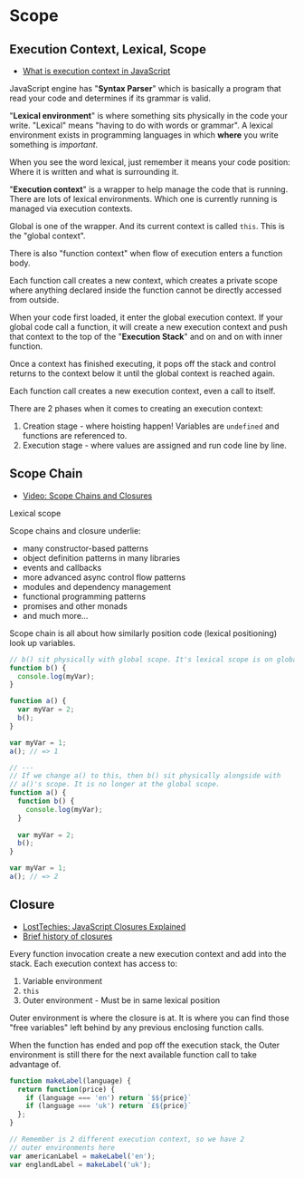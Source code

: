 # Scope

## Execution Context, Lexical, Scope

* [What is execution context in JavaScript](http://davidshariff.com/blog/what-is-the-execution-context-in-javascript/)

JavaScript engine has "**Syntax Parser**" which is basically a program that read your code and determines if its grammar is valid.

"**Lexical environment**" is where something sits physically in the code your write. "Lexical" means "having to do with words or grammar". A lexical environment exists in programming languages in which **where** you write something is *important*.

When you see the word lexical, just remember it means your code position: Where it is written and what is surrounding it.

"**Execution context**" is a wrapper to help manage the code that is running. There are lots of lexical environments. Which one is currently running is managed via execution contexts.

Global is one of the wrapper. And its current context is called `this`. This is the "global context".

There is also "function context" when flow of execution enters a function body.

Each function call creates a new context, which creates a private scope where anything declared inside the function cannot be directly accessed from outside.

When your code first loaded, it enter the global execution context. If your global code call a function, it will create a new execution context and push that context to the top of the "**Execution Stack**" and on and on with inner function.

Once a context has finished executing, it pops off the stack and control returns to the context below it until the global context is reached again.

Each function call creates a new execution context, even a call to itself.

There are 2 phases when it comes to creating an execution context:

1. Creation stage - where hoisting happen! Variables are `undefined` and functions are referenced to.
2. Execution stage - where values are assigned and run code line by line.

## Scope Chain

* [Video: Scope Chains and Closures](https://www.youtube.com/watch?v=zRZNb4GDOPI)

Lexical scope

Scope chains and closure underlie:

* many constructor-based patterns
* object definition patterns in many libraries
* events and callbacks
* more advanced async control flow patterns
* modules and dependency management
* functional programming patterns
* promises and other monads
* and much more...

Scope chain is all about how similarly position code (lexical positioning) look up variables.

```js
// b() sit physically with global scope. It's lexical scope is on global.
function b() {
  console.log(myVar);
}

function a() {
  var myVar = 2;
  b();
}

var myVar = 1;
a(); // => 1

// ---
// If we change a() to this, then b() sit physically alongside with
// a()'s scope. It is no longer at the global scope.
function a() {
  function b() {
    console.log(myVar);
  }
  
  var myVar = 2;
  b();
}

var myVar = 1;
a(); // => 2
```

## Closure

* [LostTechies: JavaScript Closures Explained](https://lostechies.com/derekgreer/2012/02/17/javascript-closures-explained/)
* [Brief history of closures](http://www.battersea-locksmith.co.uk/briefings/closures.html)

Every function invocation create a new execution context and add into the stack. Each execution context has access to:

1. Variable environment
2. `this`
3. Outer environment - Must be in same lexical position

Outer environment is where the closure is at. It is where you can find those "free variables" left behind by any previous enclosing function calls.

When the function has ended and pop off the execution stack, the Outer environment is still there for the next available function call to take advantage of.

```js
function makeLabel(language) {
  return function(price) {
    if (language === 'en') return `$${price}`
    if (language === 'uk') return `£${price}`
  };
}

// Remember is 2 different execution context, so we have 2
// outer environments here
var americanLabel = makeLabel('en');
var englandLabel = makeLabel('uk');
```